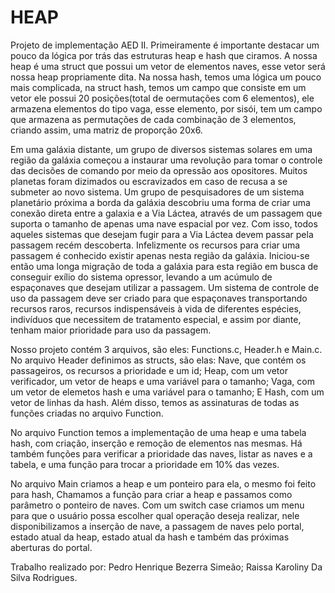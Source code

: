 # HEAP
Projeto de implementação AED II.
Primeiramente é importante destacar um pouco da lógica por trás das estruturas heap e hash que ciramos.
A nossa heap é uma struct que possui um vetor de elementos naves, esse vetor será nossa heap propriamente dita.
Na nossa hash, temos uma lógica um pouco mais complicada, na struct hash, temos um campo que consiste em um vetor
ele possui 20 posições(total de oermutações com 6 elementos), ele armazena elementos do tipo vaga, esse elemento,
por sisói, tem um campo que armazena as permutações de cada combinação de 3 elementos, criando assim, uma matriz de proporção
20x6.


Em uma galáxia distante, um grupo de diversos sistemas solares em uma região da galáxia começou a instaurar uma
revolução para tomar o controle das decisões de comando por meio da opressão aos opositores. Muitos planetas foram
dizimados ou escravizados em caso de recusa a se submeter ao novo sistema. Um grupo de pesquisadores de um sistema
planetário próxima a borda da galáxia descobriu uma forma de criar uma conexão direta entre a galaxia e a Via Láctea,
através de um passagem que suporta o tamanho de apenas uma nave espacial por vez. Com isso, todos aqueles sistemas
que desejam fugir para a Via Láctea devem passar pela passagem recém descoberta. Infelizmente os recursos para criar
uma passagem é conhecido existir apenas nesta região da galáxia. Iniciou-se então uma longa migração de toda a galáxia
para esta região em busca de conseguir exílio do sistema opressor, levando a um acúmulo de espaçonaves que desejam
utilizar a passagem. Um sistema de controle de uso da passagem deve ser criado para que espaçonaves transportando
recursos raros, recursos indispensáveis à vida de diferentes espécies, indivíduos que necessitem de tratamento especial, e
assim por diante, tenham maior prioridade para uso da passagem.

Nosso projeto contém 3 arquivos, são eles: Functions.c, Header.h e Main.c. 
No arquivo Header definimos as structs, são elas: Nave, que contém os passageiros, os recursos a prioridade e um id; 
Heap, com um vetor verificador, um vetor de heaps e uma variável para o tamanho; Vaga, com um vetor de elemetos hash e uma variável para o tamanho;
E Hash, com um vetor de linhas da hash. Além disso, temos as assinaturas de todas as funções criadas no arquivo Function.

No arquivo Function temos a implementação de uma heap e uma tabela hash, com criação, inserção e 
remoção de elementos nas mesmas. Há também funções para verificar a prioridade das naves, listar as naves e a tabela, e uma função para trocar a prioridade em 10% das vezes.

No arquivo Main criamos a heap e um ponteiro para ela, o mesmo foi feito para hash, Chamamos a função para criar a heap e passamos como parâmetro o ponteiro de naves.
Com um switch case criamos um menu para que o usuário possa escolher qual operação deseja realizar, nele disponibilizamos a inserção de nave,
a passagem de naves pelo portal, estado atual da heap, estado atual da hash e também das próximas aberturas do portal.

Trabalho realizado por:
Pedro Henrique Bezerra Simeão;
Raissa Karoliny Da Silva Rodrigues.


